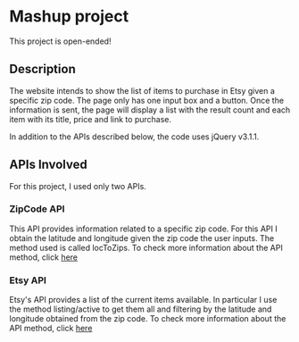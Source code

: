 # Mashup project

This project is open-ended!

## Description

The website intends to show the list of items to purchase in Etsy given a specific zip code. The page only has one input box and a button.
Once the information is sent, the page will display a list with the result count and each item with its title, price and link to purchase.

In addition to the APIs described below, the code uses jQuery v3.1.1.

## APIs Involved
For this project, I used only two APIs.

### ZipCode API
This API provides information related to a specific  zip code. For this API I obtain the latitude and longitude given the zip code the user
inputs. The method used is called locToZips. To check more information about the API method, click [here](https://www.zipcodeapi.com/API#locToZips)

### Etsy API
Etsy's API provides a list of the current items available. In particular I use the method listing/active to get them all and filtering by the
latitude and longitude obtained from the zip code. To check more information about the API method, click [here](https://www.etsy.com/developers/documentation/reference/listing)
